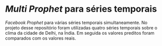# *Multi Prophet* para séries temporais

*Facebook Prophet* para várias séries temporais simultaneamente. No projeto desse repositório foram utilizadas quatro séries temporais sobre o clima da cidade de Delhi, na Índia. Em seguida os valores preditos foram comparados com os valores reais.

